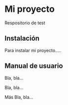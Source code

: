 # Mi proyecto

Respositorio de test

## Instalación

Para instalar mi proyecto.....

## Manual de usuario

Bla, bla...

Bla, bla...

Más Bla, bla...

